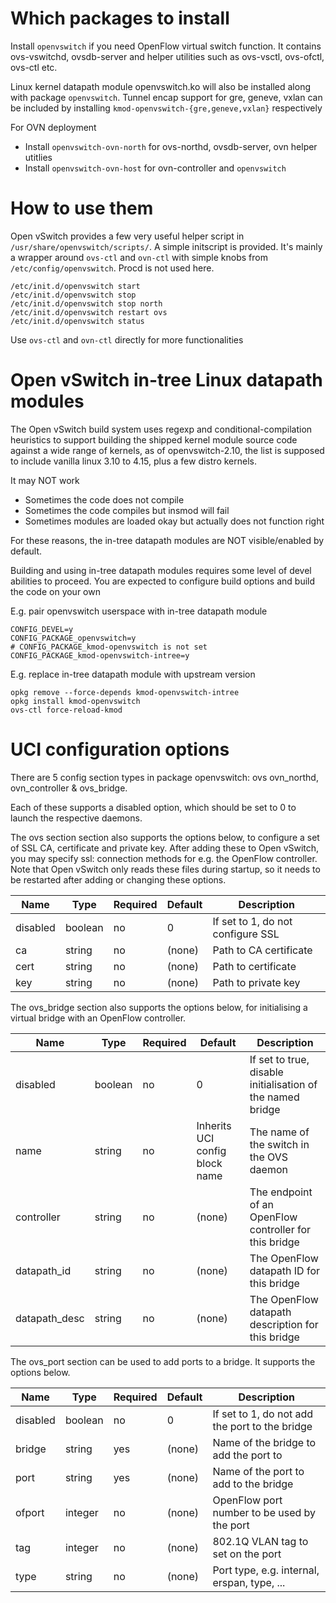 # Which packages to install

Install `openvswitch` if you need OpenFlow virtual switch function.  It
contains ovs-vswitchd, ovsdb-server and helper utilities such as ovs-vsctl,
ovs-ofctl, ovs-ctl etc.

Linux kernel datapath module openvswitch.ko will also be installed along with
package `openvswitch`.  Tunnel encap support for gre, geneve, vxlan can be
included by installing `kmod-openvswitch-{gre,geneve,vxlan}` respectively

For OVN deployment

- Install `openvswitch-ovn-north` for ovs-northd, ovsdb-server, ovn helper utitlies
- Install `openvswitch-ovn-host` for ovn-controller and `openvswitch`

# How to use them

Open vSwitch provides a few very useful helper script in
`/usr/share/openvswitch/scripts/`.  A simple initscript is provided.  It's
mainly a wrapper around `ovs-ctl` and `ovn-ctl` with simple knobs from
`/etc/config/openvswitch`.  Procd is not used here.

	/etc/init.d/openvswitch start
	/etc/init.d/openvswitch stop
	/etc/init.d/openvswitch stop north
	/etc/init.d/openvswitch restart ovs
	/etc/init.d/openvswitch status

Use `ovs-ctl` and `ovn-ctl` directly for more functionalities

# Open vSwitch in-tree Linux datapath modules

The Open vSwitch build system uses regexp and conditional-compilation
heuristics to support building the shipped kernel module source code against a
wide range of kernels, as of openvswitch-2.10, the list is supposed to include
vanilla linux 3.10 to 4.15, plus a few distro kernels.

It may NOT work

 - Sometimes the code does not compile
 - Sometimes the code compiles but insmod will fail
 - Sometimes modules are loaded okay but actually does not function right

For these reasons, the in-tree datapath modules are NOT visible/enabled by
default.

Building and using in-tree datapath modules requires some level of devel
abilities to proceed.  You are expected to configure build options and build
the code on your own

E.g. pair openvswitch userspace with in-tree datapath module

	CONFIG_DEVEL=y
	CONFIG_PACKAGE_openvswitch=y
	# CONFIG_PACKAGE_kmod-openvswitch is not set
	CONFIG_PACKAGE_kmod-openvswitch-intree=y

E.g. replace in-tree datapath module with upstream version

	opkg remove --force-depends kmod-openvswitch-intree
	opkg install kmod-openvswitch
	ovs-ctl force-reload-kmod

# UCI configuration options

There are 5 config section types in package openvswitch:
ovs ovn_northd, ovn_controller & ovs_bridge.

Each of these supports a disabled option, which should be 
set to 0 to launch the respective daemons.

The ovs section section also supports the options below, to configure a set of
SSL CA, certificate and private key. After adding these to Open vSwitch, you
may specify ssl: connection methods for e.g. the OpenFlow controller. Note that
Open vSwitch only reads these files during startup, so it needs to be restarted
after adding or changing these options.

| Name     | Type    | Required | Default | Description                       |
|----------|---------|----------|---------|-----------------------------------|
| disabled | boolean | no       | 0       | If set to 1, do not configure SSL |
| ca       | string  | no       | (none)  | Path to CA certificate            |
| cert     | string  | no       | (none)  | Path to certificate               |
| key      | string  | no       | (none)  | Path to private key               |

The ovs_bridge section also supports the options below,
for initialising a virtual bridge with an OpenFlow controller.

| Name          | Type    | Required | Default                        | Description                                                |
|---------------|---------|----------|--------------------------------|------------------------------------------------------------|
| disabled      | boolean | no       | 0                              | If set to true, disable initialisation of the named bridge |
| name          | string  | no       | Inherits UCI config block name | The name of the switch in the OVS daemon                   |
| controller    | string  | no       | (none)                         | The endpoint of an OpenFlow controller for this bridge     |
| datapath_id   | string  | no       | (none)                         | The OpenFlow datapath ID for this bridge                   |
| datapath_desc | string  | no       | (none)                         | The OpenFlow datapath description for this bridge          |

The ovs_port section can be used to add ports to a bridge. It supports the options below.

| Name     | Type    | Required | Default | Description
| ---------|---------|----------|---------|------------------------------------------------|
| disabled | boolean | no       | 0       | If set to 1, do not add the port to the bridge |
| bridge   | string  | yes      | (none)  | Name of the bridge to add the port to          |
| port     | string  | yes      | (none)  | Name of the port to add to the bridge          |
| ofport   | integer | no       | (none)  | OpenFlow port number to be used by the port    |
| tag      | integer | no       | (none)  | 802.1Q VLAN tag to set on the port             |
| type     | string  | no       | (none)  | Port type, e.g. internal, erspan, type, ...    |
